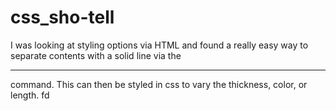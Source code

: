# css_sho-tell
I was looking at styling options via HTML and found a really easy way to separate contents with a solid line via the <hr> command. This can then be styled in css to vary the thickness, color, or length. fd
